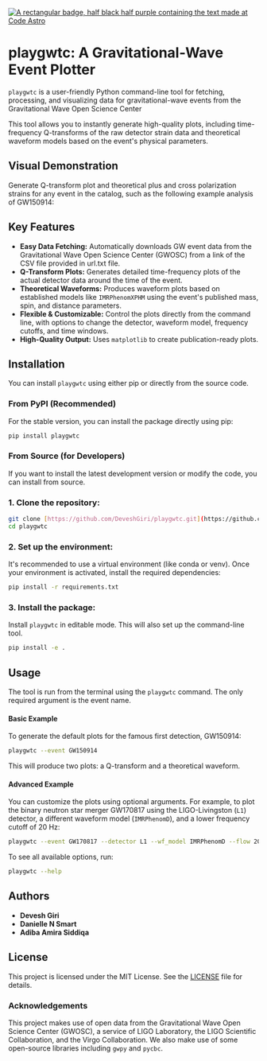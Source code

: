 [![A rectangular badge, half black half purple containing the text made at Code Astro](https://img.shields.io/badge/Made%20at-Code/Astro-blueviolet.svg)](https://semaphorep.github.io/codeastro/)

# playgwtc: A Gravitational-Wave Event Plotter

`playgwtc` is a user-friendly Python command-line tool for fetching, processing, and visualizing data for gravitational-wave events from the Gravitational Wave Open Science Center

This tool allows you to instantly generate high-quality plots, including time-frequency Q-transforms of the raw detector strain data and theoretical waveform models based on the event's physical parameters.

## Visual Demonstration

Generate Q-transform plot and theoretical plus and cross polarization strains for any event in the catalog, such as the following example analysis of GW150914:

## Key Features

* **Easy Data Fetching:** Automatically downloads GW event data from the Gravitational Wave Open Science Center (GWOSC) from a link of the CSV file provided in url.txt file.
* **Q-Transform Plots:** Generates detailed time-frequency plots of the actual detector data around the time of the event.
* **Theoretical Waveforms:** Produces waveform plots based on established models like `IMRPhenomXPHM` using the event's published mass, spin, and distance parameters.
* **Flexible & Customizable:** Control the plots directly from the command line, with options to change the detector, waveform model, frequency cutoffs, and time windows.
* **High-Quality Output:** Uses `matplotlib` to create publication-ready plots.

## Installation

You can install `playgwtc` using either pip or directly from the source code.

### From PyPI (Recommended)

For the stable version, you can install the package directly using pip:

```bash
pip install playgwtc
```
### From Source (for Developers)

If you want to install the latest development version or modify the code, you can install from source.

### 1. Clone the repository:

```bash
git clone [https://github.com/DeveshGiri/playgwtc.git](https://github.com/DeveshGiri/playgwtc.git)
cd playgwtc
```

### 2. Set up the environment:
It's recommended to use a virtual environment (like conda or venv). Once your environment is activated, install the required dependencies:

```bash
pip install -r requirements.txt
```

### 3. Install the package:
Install `playgwtc` in editable mode. This will also set up the command-line tool.

```bash
pip install -e .
```

## Usage

The tool is run from the terminal using the `playgwtc` command. The only required argument is the event name.

#### **Basic Example**

To generate the default plots for the famous first detection, GW150914:
```bash
playgwtc --event GW150914
```

This will produce two plots: a Q-transform and a theoretical waveform.

#### **Advanced Example**

You can customize the plots using optional arguments. For example, to plot the binary neutron star merger GW170817 using the LIGO-Livingston (`L1`) detector, a different waveform model (`IMRPhenomD`), and a lower frequency cutoff of 20 Hz:

```bash
playgwtc --event GW170817 --detector L1 --wf_model IMRPhenomD --flow 20
```

To see all available options, run:

```bash
playgwtc --help
```

## Authors

* **Devesh Giri**
* **Danielle N Smart**
* **Adiba Amira Siddiqa**

## License

This project is licensed under the MIT License. See the [LICENSE](https://github.com/DeveshGiri/playgwtc/blob/main/LICENSE) file for details.

### Acknowledgements

This project makes use of open data from the Gravitational Wave Open Science Center (GWOSC), a service of LIGO Laboratory, the LIGO Scientific Collaboration, and the Virgo Collaboration. We also make use of some open-source libraries including `gwpy` and `pycbc`.